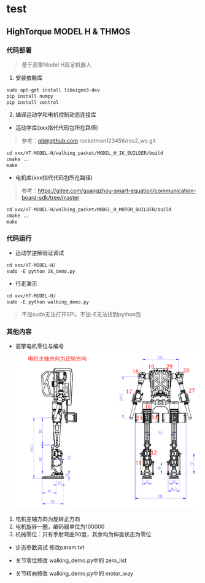# test
## HighTorque MODEL H & THMOS 

### 代码部署
> 基于高擎Model H双足机器人

1. 安装依赖库

```shell
sudo apt-get install libeigen3-dev
pip install numpy
pip install control 
```

2. 编译运动学和电机控制动态连接库

* 运动学库(xxx指代代码包所在路径)
> 参考：git@github.com:rocketman123456/ros2_ws.git
```shell
cd xxx/HT-MODEL-H/walking_packet/MODEL_H_IK_BUILDER/build
cmake ..
make
```

* 电机库(xxx指代代码包所在路径)
> 参考：https://gitee.com/guangzhou-smart-equation/communication-board-sdk/tree/master
```shell
cd xxx/HT-MODEL-H/walking_packet/MODEL_H_MOTOR_BUILDER/build
cmake ..
make
```
### 代码运行

* 运动学逆解验证调试
```shell
cd xxx/HT-MODEL-H/
sudo -E python ik_demo.py
```
* 行走演示
```shell
cd xxx/HT-MODEL-H/
sudo -E python walking_demo.py
```
> 不加sudo无法打开SPI，不加-E无法找到python包

### 其他内容

* 高擎电机零位与编号
![](MODEL.png)
1. 电机主轴方向为旋转正方向
2. 电机旋转一圈，编码器单位为100000
3. 机械零位：只有手肘弯曲90度，其余均为伸直状态为零位

* 步态参数调试
修改param.txt

* 关节零位修改
walking_demo.py中的 zero_list

* 关节转向修改
walking_demo.py中的 motor_way

